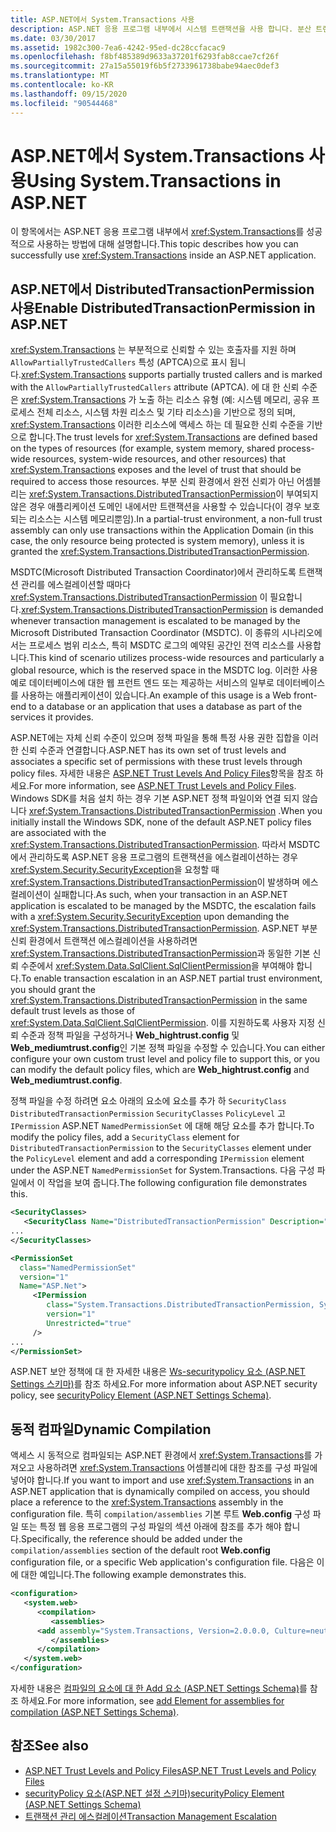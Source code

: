 ```yaml
---
title: ASP.NET에서 System.Transactions 사용
description: ASP.NET 응용 프로그램 내부에서 시스템 트랜잭션을 사용 합니다. 분산 트랜잭션 권한을 사용 하도록 설정 하 고 동적 컴파일을 사용 합니다.
ms.date: 03/30/2017
ms.assetid: 1982c300-7ea6-4242-95ed-dc28ccfacac9
ms.openlocfilehash: f8bf485389d9633a37201f6293fab8ccae7cf26f
ms.sourcegitcommit: 27a15a55019f6b5f2733961738babe94aec0def3
ms.translationtype: MT
ms.contentlocale: ko-KR
ms.lasthandoff: 09/15/2020
ms.locfileid: "90544468"
---
```

# <a name="using-systemtransactions-in-aspnet"></a><span data-ttu-id="e27bf-104">ASP.NET에서 System.Transactions 사용</span><span class="sxs-lookup"><span data-stu-id="e27bf-104">Using System.Transactions in ASP.NET</span></span>
<span data-ttu-id="e27bf-105">이 항목에서는 ASP.NET 응용 프로그램 내부에서 <xref:System.Transactions>를 성공적으로 사용하는 방법에 대해 설명합니다.</span><span class="sxs-lookup"><span data-stu-id="e27bf-105">This topic describes how you can successfully use <xref:System.Transactions> inside an ASP.NET application.</span></span>

## <a name="enable-distributedtransactionpermission-in-aspnet"></a><span data-ttu-id="e27bf-106">ASP.NET에서 DistributedTransactionPermission 사용</span><span class="sxs-lookup"><span data-stu-id="e27bf-106">Enable DistributedTransactionPermission in ASP.NET</span></span>
 <span data-ttu-id="e27bf-107"><xref:System.Transactions> 는 부분적으로 신뢰할 수 있는 호출자를 지원 하며 `AllowPartiallyTrustedCallers` 특성 (APTCA)으로 표시 됩니다.</span><span class="sxs-lookup"><span data-stu-id="e27bf-107"><xref:System.Transactions> supports partially trusted callers and is marked with the `AllowPartiallyTrustedCallers` attribute (APTCA).</span></span> <span data-ttu-id="e27bf-108">에 대 한 신뢰 수준은 <xref:System.Transactions> 가 노출 하는 리소스 유형 (예: 시스템 메모리, 공유 프로세스 전체 리소스, 시스템 차원 리소스 및 기타 리소스)을 기반으로 정의 되며, <xref:System.Transactions> 이러한 리소스에 액세스 하는 데 필요한 신뢰 수준을 기반으로 합니다.</span><span class="sxs-lookup"><span data-stu-id="e27bf-108">The trust levels for <xref:System.Transactions> are defined based on the types of resources (for example, system memory, shared process-wide resources, system-wide resources, and other resources) that <xref:System.Transactions> exposes and the level of trust that should be required to access those resources.</span></span> <span data-ttu-id="e27bf-109">부분 신뢰 환경에서 완전 신뢰가 아닌 어셈블리는 <xref:System.Transactions.DistributedTransactionPermission>이 부여되지 않은 경우 애플리케이션 도메인 내에서만 트랜잭션을 사용할 수 있습니다(이 경우 보호되는 리소스는 시스템 메모리뿐임).</span><span class="sxs-lookup"><span data-stu-id="e27bf-109">In a partial-trust environment, a non-full trust assembly can only use transactions within the Application Domain (in this case, the only resource being protected is system memory), unless it is granted the <xref:System.Transactions.DistributedTransactionPermission>.</span></span>

 <span data-ttu-id="e27bf-110">MSDTC(Microsoft Distributed Transaction Coordinator)에서 관리하도록 트랜잭션 관리를 에스컬레이션할 때마다<xref:System.Transactions.DistributedTransactionPermission> 이 필요합니다.</span><span class="sxs-lookup"><span data-stu-id="e27bf-110"><xref:System.Transactions.DistributedTransactionPermission> is demanded whenever transaction management is escalated to be managed by the Microsoft Distributed Transaction Coordinator (MSDTC).</span></span> <span data-ttu-id="e27bf-111">이 종류의 시나리오에서는 프로세스 범위 리소스, 특히 MSDTC 로그의 예약된 공간인 전역 리소스를 사용합니다.</span><span class="sxs-lookup"><span data-stu-id="e27bf-111">This kind of scenario utilizes process-wide resources and particularly a global resource, which is the reserved space in the MSDTC log.</span></span> <span data-ttu-id="e27bf-112">이러한 사용 예로 데이터베이스에 대한 웹 프런트 엔드 또는 제공하는 서비스의 일부로 데이터베이스를 사용하는 애플리케이션이 있습니다.</span><span class="sxs-lookup"><span data-stu-id="e27bf-112">An example of this usage is a Web front-end to a database or an application that uses a database as part of the services it provides.</span></span>

 <span data-ttu-id="e27bf-113">ASP.NET에는 자체 신뢰 수준이 있으며 정책 파일을 통해 특정 사용 권한 집합을 이러한 신뢰 수준과 연결합니다.</span><span class="sxs-lookup"><span data-stu-id="e27bf-113">ASP.NET has its own set of trust levels and associates a specific set of permissions with these trust levels through policy files.</span></span> <span data-ttu-id="e27bf-114">자세한 내용은 [ASP.NET Trust Levels And Policy Files](/previous-versions/aspnet/wyts434y(v=vs.100))항목을 참조 하세요.</span><span class="sxs-lookup"><span data-stu-id="e27bf-114">For more information, see [ASP.NET Trust Levels and Policy Files](/previous-versions/aspnet/wyts434y(v=vs.100)).</span></span> <span data-ttu-id="e27bf-115">Windows SDK를 처음 설치 하는 경우 기본 ASP.NET 정책 파일이와 연결 되지 않습니다 <xref:System.Transactions.DistributedTransactionPermission> .</span><span class="sxs-lookup"><span data-stu-id="e27bf-115">When you initially install the Windows SDK, none of the default ASP.NET policy files are associated with the <xref:System.Transactions.DistributedTransactionPermission>.</span></span> <span data-ttu-id="e27bf-116">따라서 MSDTC에서 관리하도록 ASP.NET 응용 프로그램의 트랜잭션을 에스컬레이션하는 경우 <xref:System.Security.SecurityException>을 요청할 때 <xref:System.Transactions.DistributedTransactionPermission>이 발생하며 에스컬레이션이 실패합니다.</span><span class="sxs-lookup"><span data-stu-id="e27bf-116">As such, when your transaction in an ASP.NET application is escalated to be managed by the MSDTC, the escalation fails with a <xref:System.Security.SecurityException> upon demanding the <xref:System.Transactions.DistributedTransactionPermission>.</span></span> <span data-ttu-id="e27bf-117">ASP.NET 부분 신뢰 환경에서 트랜잭션 에스컬레이션을 사용하려면 <xref:System.Transactions.DistributedTransactionPermission>과 동일한 기본 신뢰 수준에서 <xref:System.Data.SqlClient.SqlClientPermission>을 부여해야 합니다.</span><span class="sxs-lookup"><span data-stu-id="e27bf-117">To enable transaction escalation in an ASP.NET partial trust environment, you should grant the <xref:System.Transactions.DistributedTransactionPermission> in the same default trust levels as those of <xref:System.Data.SqlClient.SqlClientPermission>.</span></span> <span data-ttu-id="e27bf-118">이를 지원하도록 사용자 지정 신뢰 수준과 정책 파일을 구성하거나 **Web_hightrust.config** 및 **Web_mediumtrust.config**인 기본 정책 파일을 수정할 수 있습니다.</span><span class="sxs-lookup"><span data-stu-id="e27bf-118">You can either configure your own custom trust level and policy file to support this, or you can modify the default policy files, which are **Web_hightrust.config** and **Web_mediumtrust.config**.</span></span>

 <span data-ttu-id="e27bf-119">정책 파일을 수정 하려면 요소 아래의 요소에 요소를 추가 하 `SecurityClass` `DistributedTransactionPermission` `SecurityClasses` `PolicyLevel` 고 `IPermission` ASP.NET `NamedPermissionSet` 에 대해 해당 요소를 추가 합니다.</span><span class="sxs-lookup"><span data-stu-id="e27bf-119">To modify the policy files, add a `SecurityClass` element for `DistributedTransactionPermission` to the `SecurityClasses` element under the `PolicyLevel` element and add a corresponding `IPermission` element under the ASP.NET `NamedPermissionSet` for System.Transactions.</span></span> <span data-ttu-id="e27bf-120">다음 구성 파일에서 이 작업을 보여 줍니다.</span><span class="sxs-lookup"><span data-stu-id="e27bf-120">The following configuration file demonstrates this.</span></span>

```xml
<SecurityClasses>
   <SecurityClass Name="DistributedTransactionPermission" Description="System.Transactions.DistributedTransactionPermission, System.Transactions, Version=2.0.0.0, Culture=neutral, PublicKeyToken=b77a5c561934e089"/>
...
</SecurityClasses>

<PermissionSet
  class="NamedPermissionSet"
  version="1"
  Name="ASP.Net">
     <IPermission
        class="System.Transactions.DistributedTransactionPermission, System.Transactions, Version=2.0.0.0, Culture=neutral, PublicKeyToken=b77a5c561934e089"
        version="1"
        Unrestricted="true"
     />
...
</PermissionSet>
```

 <span data-ttu-id="e27bf-121">ASP.NET 보안 정책에 대 한 자세한 내용은 [Ws-securitypolicy 요소 (ASP.NET Settings 스키마)](/previous-versions/dotnet/netframework-4.0/zhs35b56(v=vs.100))를 참조 하세요.</span><span class="sxs-lookup"><span data-stu-id="e27bf-121">For more information about ASP.NET security policy, see [securityPolicy Element (ASP.NET Settings Schema)](/previous-versions/dotnet/netframework-4.0/zhs35b56(v=vs.100)).</span></span>

## <a name="dynamic-compilation"></a><span data-ttu-id="e27bf-122">동적 컴파일</span><span class="sxs-lookup"><span data-stu-id="e27bf-122">Dynamic Compilation</span></span>
 <span data-ttu-id="e27bf-123">액세스 시 동적으로 컴파일되는 ASP.NET 환경에서 <xref:System.Transactions>를 가져오고 사용하려면 <xref:System.Transactions> 어셈블리에 대한 참조를 구성 파일에 넣어야 합니다.</span><span class="sxs-lookup"><span data-stu-id="e27bf-123">If you want to import and use <xref:System.Transactions> in an ASP.NET application that is dynamically compiled on access, you should place a reference to the <xref:System.Transactions> assembly in the configuration file.</span></span> <span data-ttu-id="e27bf-124">특히 `compilation/assemblies` 기본 루트 **Web.config** 구성 파일 또는 특정 웹 응용 프로그램의 구성 파일의 섹션 아래에 참조를 추가 해야 합니다.</span><span class="sxs-lookup"><span data-stu-id="e27bf-124">Specifically, the reference should be added under the `compilation/assemblies` section of the default root **Web.config** configuration file, or a specific Web application's configuration file.</span></span> <span data-ttu-id="e27bf-125">다음은 이에 대한 예입니다.</span><span class="sxs-lookup"><span data-stu-id="e27bf-125">The following example demonstrates this.</span></span>

```xml
<configuration>
   <system.web>
      <compilation>
         <assemblies>
      <add assembly="System.Transactions, Version=2.0.0.0, Culture=neutral, PublicKeyToken=b77a5c561934e089" />
         </assemblies>
      </compilation>
   </system.web>
</configuration>
```

 <span data-ttu-id="e27bf-126">자세한 내용은 [컴파일의 요소에 대 한 Add 요소 (ASP.NET Settings Schema)](/previous-versions/dotnet/netframework-4.0/37e2zyhb(v=vs.100))를 참조 하세요.</span><span class="sxs-lookup"><span data-stu-id="e27bf-126">For more information, see [add Element for assemblies for compilation (ASP.NET Settings Schema)](/previous-versions/dotnet/netframework-4.0/37e2zyhb(v=vs.100)).</span></span>

## <a name="see-also"></a><span data-ttu-id="e27bf-127">참조</span><span class="sxs-lookup"><span data-stu-id="e27bf-127">See also</span></span>

- <span data-ttu-id="e27bf-128">[ASP.NET Trust Levels and Policy Files](/previous-versions/aspnet/wyts434y(v=vs.100))</span><span class="sxs-lookup"><span data-stu-id="e27bf-128">[ASP.NET Trust Levels and Policy Files](/previous-versions/aspnet/wyts434y(v=vs.100))</span></span>
- <span data-ttu-id="e27bf-129">[securityPolicy 요소(ASP.NET 설정 스키마)](/previous-versions/dotnet/netframework-4.0/zhs35b56(v=vs.100))</span><span class="sxs-lookup"><span data-stu-id="e27bf-129">[securityPolicy Element (ASP.NET Settings Schema)](/previous-versions/dotnet/netframework-4.0/zhs35b56(v=vs.100))</span></span>
- [<span data-ttu-id="e27bf-130">트랜잭션 관리 에스컬레이션</span><span class="sxs-lookup"><span data-stu-id="e27bf-130">Transaction Management Escalation</span></span>](transaction-management-escalation.md)
